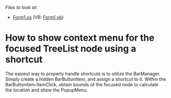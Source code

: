 <!-- default file list -->
*Files to look at*:

* [Form1.cs](./CS/B138492/Form1.cs) (VB: [Form1.vb](./VB/B138492/Form1.vb))
<!-- default file list end -->
# How to show context menu for the focused TreeList node using a shortcut


<p>The easiest way to properly handle shortcuts is to utilize the BarManager. Simply create a hidden BarButtonItem, and assign a shortcut to it. Within the BarButtonitem.ItemClick, obtain bounds of the focused node to calculate the location and show the PopupMenu.</p>

<br/>



